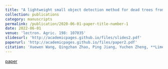 ```yaml
---
title: "A lightweight small object detection method for dead trees from shelter forest."
collection: publications
category: manuscripts
permalink: /publication/2020-06-01-paper-title-number-1
date: 2022-06-01
venue: 'lectron. Agric. 198: 107035'
slidesurl: 'http://academicpages.github.io/files/slides2.pdf'
paperurl: 'http://academicpages.github.io/files/paper2.pdf'
citation: 'Xuewen Wang, Qingzhan Zhao, Ping Jiang, Yuchen Zheng, **Limengzi Yuan**, Panli Yuan. Equally contributed'
---
```

[paper](https://www.baidu.com)
